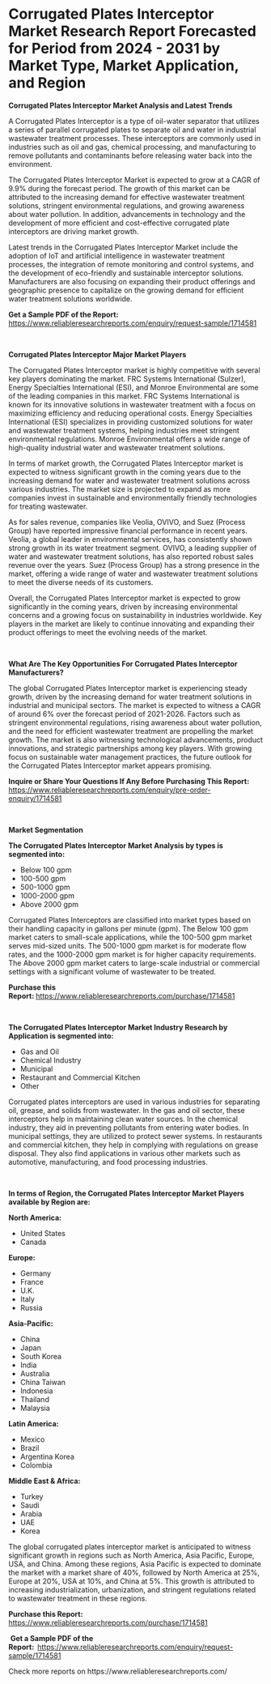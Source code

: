 <p><h1>Corrugated Plates Interceptor Market Research Report Forecasted for Period from 2024 -  2031 by Market Type, Market Application, and Region</h1></p><p><strong>Corrugated Plates Interceptor Market Analysis and Latest Trends</strong></p>
<p><p>A Corrugated Plates Interceptor is a type of oil-water separator that utilizes a series of parallel corrugated plates to separate oil and water in industrial wastewater treatment processes. These interceptors are commonly used in industries such as oil and gas, chemical processing, and manufacturing to remove pollutants and contaminants before releasing water back into the environment.</p><p>The Corrugated Plates Interceptor Market is expected to grow at a CAGR of 9.9% during the forecast period. The growth of this market can be attributed to the increasing demand for effective wastewater treatment solutions, stringent environmental regulations, and growing awareness about water pollution. In addition, advancements in technology and the development of more efficient and cost-effective corrugated plate interceptors are driving market growth.</p><p>Latest trends in the Corrugated Plates Interceptor Market include the adoption of IoT and artificial intelligence in wastewater treatment processes, the integration of remote monitoring and control systems, and the development of eco-friendly and sustainable interceptor solutions. Manufacturers are also focusing on expanding their product offerings and geographic presence to capitalize on the growing demand for efficient water treatment solutions worldwide.</p></p>
<p><strong>Get a Sample PDF of the Report:&nbsp;</strong> <a href="https://www.reliableresearchreports.com/enquiry/request-sample/1714581">https://www.reliableresearchreports.com/enquiry/request-sample/1714581</a></p>
<p>&nbsp;</p>
<p><strong>Corrugated Plates Interceptor Major Market Players</strong></p>
<p><p>The Corrugated Plates Interceptor market is highly competitive with several key players dominating the market. FRC Systems International (Sulzer), Energy Specialties International (ESI), and Monroe Environmental are some of the leading companies in this market. FRC Systems International is known for its innovative solutions in wastewater treatment with a focus on maximizing efficiency and reducing operational costs. Energy Specialties International (ESI) specializes in providing customized solutions for water and wastewater treatment systems, helping industries meet stringent environmental regulations. Monroe Environmental offers a wide range of high-quality industrial water and wastewater treatment solutions.</p><p>In terms of market growth, the Corrugated Plates Interceptor market is expected to witness significant growth in the coming years due to the increasing demand for water and wastewater treatment solutions across various industries. The market size is projected to expand as more companies invest in sustainable and environmentally friendly technologies for treating wastewater.</p><p>As for sales revenue, companies like Veolia, OVIVO, and Suez (Process Group) have reported impressive financial performance in recent years. Veolia, a global leader in environmental services, has consistently shown strong growth in its water treatment segment. OVIVO, a leading supplier of water and wastewater treatment solutions, has also reported robust sales revenue over the years. Suez (Process Group) has a strong presence in the market, offering a wide range of water and wastewater treatment solutions to meet the diverse needs of its customers.</p><p>Overall, the Corrugated Plates Interceptor market is expected to grow significantly in the coming years, driven by increasing environmental concerns and a growing focus on sustainability in industries worldwide. Key players in the market are likely to continue innovating and expanding their product offerings to meet the evolving needs of the market.</p></p>
<p>&nbsp;</p>
<p><strong>What Are The Key Opportunities For Corrugated Plates Interceptor Manufacturers?</strong></p>
<p><p>The global Corrugated Plates Interceptor market is experiencing steady growth, driven by the increasing demand for water treatment solutions in industrial and municipal sectors. The market is expected to witness a CAGR of around 6% over the forecast period of 2021-2026. Factors such as stringent environmental regulations, rising awareness about water pollution, and the need for efficient wastewater treatment are propelling the market growth. The market is also witnessing technological advancements, product innovations, and strategic partnerships among key players. With growing focus on sustainable water management practices, the future outlook for the Corrugated Plates Interceptor market appears promising.</p></p>
<p><strong>Inquire or Share Your Questions If Any Before Purchasing This Report:</strong> <a href="https://www.reliableresearchreports.com/enquiry/pre-order-enquiry/1714581">https://www.reliableresearchreports.com/enquiry/pre-order-enquiry/1714581</a></p>
<p>&nbsp;</p>
<p><strong>Market Segmentation</strong></p>
<p><strong>The Corrugated Plates Interceptor Market Analysis by types is segmented into:</strong></p>
<p><ul><li>Below 100 gpm</li><li>100-500 gpm</li><li>500-1000 gpm</li><li>1000-2000 gpm</li><li>Above 2000 gpm</li></ul></p>
<p><p>Corrugated Plates Interceptors are classified into market types based on their handling capacity in gallons per minute (gpm). The Below 100 gpm market caters to small-scale applications, while the 100-500 gpm market serves mid-sized units. The 500-1000 gpm market is for moderate flow rates, and the 1000-2000 gpm market is for higher capacity requirements. The Above 2000 gpm market caters to large-scale industrial or commercial settings with a significant volume of wastewater to be treated.</p></p>
<p><strong>Purchase this Report:&nbsp;</strong><a href="https://www.reliableresearchreports.com/purchase/1714581">https://www.reliableresearchreports.com/purchase/1714581</a></p>
<p>&nbsp;</p>
<p><strong>The Corrugated Plates Interceptor Market Industry Research by Application is segmented into:</strong></p>
<p><ul><li>Gas and Oil</li><li>Chemical Industry</li><li>Municipal</li><li>Restaurant and Commercial Kitchen</li><li>Other</li></ul></p>
<p><p>Corrugated plates interceptors are used in various industries for separating oil, grease, and solids from wastewater. In the gas and oil sector, these interceptors help in maintaining clean water sources. In the chemical industry, they aid in preventing pollutants from entering water bodies. In municipal settings, they are utilized to protect sewer systems. In restaurants and commercial kitchen, they help in complying with regulations on grease disposal. They also find applications in various other markets such as automotive, manufacturing, and food processing industries.</p></p>
<p>&nbsp;</p>
<p><strong>In terms of Region, the Corrugated Plates Interceptor Market Players available by Region are:</strong></p>
<p>
    <p> <strong> North America: </strong>
        <ul>
            <li>United States</li>
            <li>Canada</li>
        </ul>
        </p> 
    <p> <strong> Europe: </strong>
        <ul>
            <li>Germany</li>
            <li>France</li>
            <li>U.K.</li>
            <li>Italy</li>
            <li>Russia</li>
        </ul>
        </p> 
    <p> <strong> Asia-Pacific: </strong>
        <ul>
            <li>China</li>
            <li>Japan</li>
            <li>South Korea</li>
            <li>India</li>
            <li>Australia</li>
            <li>China Taiwan</li>
            <li>Indonesia</li>
            <li>Thailand</li>
            <li>Malaysia</li>
        </ul>
        </p> 
    <p> <strong> Latin America: </strong>
        <ul>
            <li>Mexico</li>
            <li>Brazil</li>
            <li>Argentina Korea</li>
            <li>Colombia</li>
        </ul>
        </p> 
    <p> <strong> Middle East & Africa: </strong>
        <ul>
            <li>Turkey</li>
            <li>Saudi</li>
            <li>Arabia</li>
            <li>UAE</li>
            <li>Korea</li>
        </ul>
    </p>
    </p>
<p><p>The global corrugated plates interceptor market is anticipated to witness significant growth in regions such as North America, Asia Pacific, Europe, USA, and China. Among these regions, Asia Pacific is expected to dominate the market with a market share of 40%, followed by North America at 25%, Europe at 20%, USA at 10%, and China at 5%. This growth is attributed to increasing industrialization, urbanization, and stringent regulations related to wastewater treatment in these regions.</p></p>
<p><strong>Purchase this Report: </strong><a href="https://www.reliableresearchreports.com/purchase/1714581">https://www.reliableresearchreports.com/purchase/1714581</a></p>
<p>&nbsp;<strong>Get a Sample PDF of the Report:&nbsp;&nbsp;</strong><a href="https://www.reliableresearchreports.com/enquiry/request-sample/1714581">https://www.reliableresearchreports.com/enquiry/request-sample/1714581</a></p>
<p><strong></strong></p>
<p>Check more reports on https://www.reliableresearchreports.com/</p>